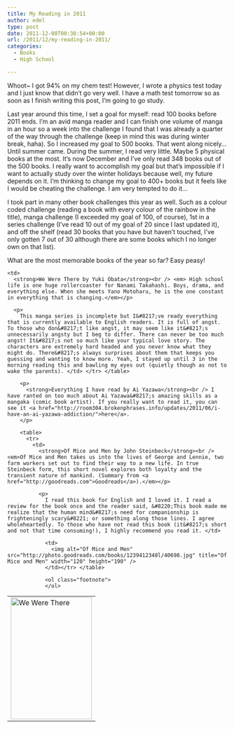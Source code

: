 ```yaml
---
title: My Reading in 2011
author: edel
type: post
date: 2011-12-08T00:38:54+00:00
url: /2011/12/my-reading-in-2011/
categories:
  - Books
  - High School

---
```

Whoot~ I got 94% on my chem test! However, I wrote a physics test today and I just know that didn&#8217;t go very well. I have a math test tomorrow so as soon as I finish writing this post, I&#8217;m going to go study.

Last year around this time, I set a goal for myself: read 100 books before 2011 ends. I&#8217;m an avid manga reader and I can finish one volume of manga in an hour so a week into the challenge I found that I was already a quarter of the way through the challenge (keep in mind this was during winter break, haha). So I increased my goal to 500 books. That went along nicely&#8230; Until summer came. During the summer, I read very little. Maybe 5 physical books at the most. It&#8217;s now December and I&#8217;ve only read 348 books out of the 500 books. I really want to accomplish my goal but that&#8217;s impossible if I want to actually study over the winter holidays because well, my future depends on it. I&#8217;m thinking to change my goal to 400+ books but it feels like I would be cheating the challenge. I am very tempted to do it&#8230;

I took part in many other book challenges this year as well. Such as a colour coded challenge (reading a book with every colour of the rainbow in the title), manga challenge (I exceeded my goal of 100, of course), 1st in a series challenge (I&#8217;ve read 10 out of my goal of 20 since I last updated it), and off the shelf (read 30 books that you have but haven&#8217;t touched, I&#8217;ve only gotten 7 out of 30 although there are some books which I no longer own on that list).

What are the most memorable books of the year so far? Easy peasy!

<table>
  <tr>
    <td>
      <img alt="We Were There" src="http://photo.goodreads.com/books/1267819789l/3156000.jpg" title="We Were There" class="alignnone" width="185" height="278" />
    </td>
    
    <td>
      <strong>We Were There by Yuki Obata</strong><br /> <em> High school life is one huge rollercoaster for Nanami Takahashi. Boys, drama, and everything else. When she meets Yano Motoharu, he is the one constant in everything that is changing.</em></p> 
      
      <p>
        This manga series is incomplete but I&#8217;ve ready everything that is currently available to English readers. It is full of angst. To those who don&#8217;t like angst, it may seem like it&#8217;s unnecessarily angsty but I beg to differ. There can never be too much angst! It&#8217;s not so much like your typical love story. The characters are extremely hard headed and you never know what they might do. There&#8217;s always surprises about them that keeps you guessing and wanting to know more. Yeah, I stayed up until 3 in the morning reading this and bawling my eyes out (quietly though as not to wake the parents). </td> </tr> </table> 
        
        <p>
          <strong>Everything I have read by Ai Yazawa</strong><br /> I have ranted on too much about Ai Yazawa&#8217;s amazing skills as a mangaka (comic book artist). If you really want to read it, you can see it <a href="http://room304.brokenphrases.info/updates/2011/06/i-have-an-ai-yazawa-addiction/">here</a>.
        </p>
        
        <table>
          <tr>
            <td>
              <strong>Of Mice and Men by John Steinbeck</strong><br /> <em>Of Mice and Men takes us into the lives of George and Lennie, two farm workers set out to find their way to a new life. In true Steinbeck form, this short novel explores both loyalty and the transient nature of mankind. (Summary from <a href="http://goodreads.com">Goodreads</a>).</em></p> 
              
              <p>
                I read this book for English and I loved it. I read a review for the book once and the reader said, &#8220;This book made me realize that the human mind&#8217;s need for companionship is frighteningly scary&#8221; or something along those lines. I agree wholeheartedly. To those who have not read this book (it&#8217;s short and not that time consuming!), I highly recommend you read it. </td> 
                
                <td>
                  <img alt="Of Mice and Men" src="http://photo.goodreads.com/books/1239412348l/40698.jpg" title="Of Mice and Men" width="120" height="190" />
                </td></tr> </table> 
                
                <ol class="footnote">
                </ol>